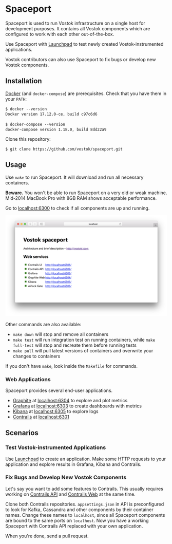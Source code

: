 # Spaceport

Spaceport is used to run Vostok infrastructure on a single host for development purposes. It contains all Vostok components which are configured to work with each other out-of-the-box.

Use Spaceport with [Launchpad](https://github.com/vostok/launchpad) to test newly created Vostok-instrumented applications.

Vostok contributors can also use Spaceport to fix bugs or develop new Vostok components.

## Installation

[Docker](https://docs.docker.com/engine/installation/) (and `docker-compose`) are prerequisites. Check that you have them in your `PATH`:

```
$ docker --version
Docker version 17.12.0-ce, build c97c6d6

$ docker-compose --version
docker-compose version 1.18.0, build 8dd22a9
```

Clone this repository:

```
$ git clone https://github.com/vostok/spaceport.git
```

## Usage

Use `make` to run Spaceport. It will download and run all necessary containers.

**Beware.** You won't be able to run Spaceport on a very old or weak machine. Mid-2014 MacBook Pro with 8GB RAM shows acceptable performance.

Go to [localhost:6300](http://localhost:6300) to check if all components are up and running.

![](health-monitor.png)

Other commands are also available:

- `make down` will stop and remove all containers
- `make test` will run integration test on running containers, while `make full-test` will stop and recreate them before running tests
- `make pull` will pull latest versions of containers and overwrite your changes to containers

If you don't have `make`, look inside the `Makefile` for commands.

### Web Applications

Spaceport provides several end-user applications.

- [Graphite](https://graphiteapp.org) at [localhost:6304](http://localhost:6304) to explore and plot metrics
- [Grafana](https://grafana.com) at [localhost:6303](http://localhost:6303) to create dashboards with metrics
- [Kibana](https://www.elastic.co/products/kibana) at [localhost:6305](http://localhost:6305) to explore logs
- [Contrails](https://github.com/vostok/contrails.web) at [localhost:6301](http://localhost:6301)

## Scenarios

### Test Vostok-instrumented Applications

Use [Launchpad](https://github.com/vostok/launchpad) to create an application. Make some HTTP requests to your application and explore results in Grafana, Kibana and Contrails.

### Fix Bugs and Develop New Vostok Components

Let's say you want to add some features to Contrails. This usually requires working on [Contrails API](https://github.com/vostok/contrails.api) and [Contrails Web](https://github.com/vostok/contrails.web) at the same time.

Clone both Contrails repositories. `appsettings.json` in API is preconfigured to look for Kafka, Cassandra and other components by their container names. Change these names to `localhost`, since all Spaceport components are bound to the same ports on `localhost`. Now you have a working Spaceport with Contrails API replaced with your own application.

When you're done, send a pull request.
